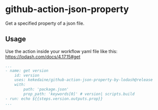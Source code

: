 
# github-action-json-property

Get a specified property of a json file.

## Usage

Use the action inside your workflow yaml file like this:
https://lodash.com/docs/4.17.15#get

```yaml
...
- name: get version
    id: version
    uses: kekedaine/github-action-json-property-by-lodash@release
    with:
        path: 'package.json'
        prop_path: 'keywords[0]' # version| scripts.build
- run: echo ${{steps.version.outputs.prop}}
...

```
